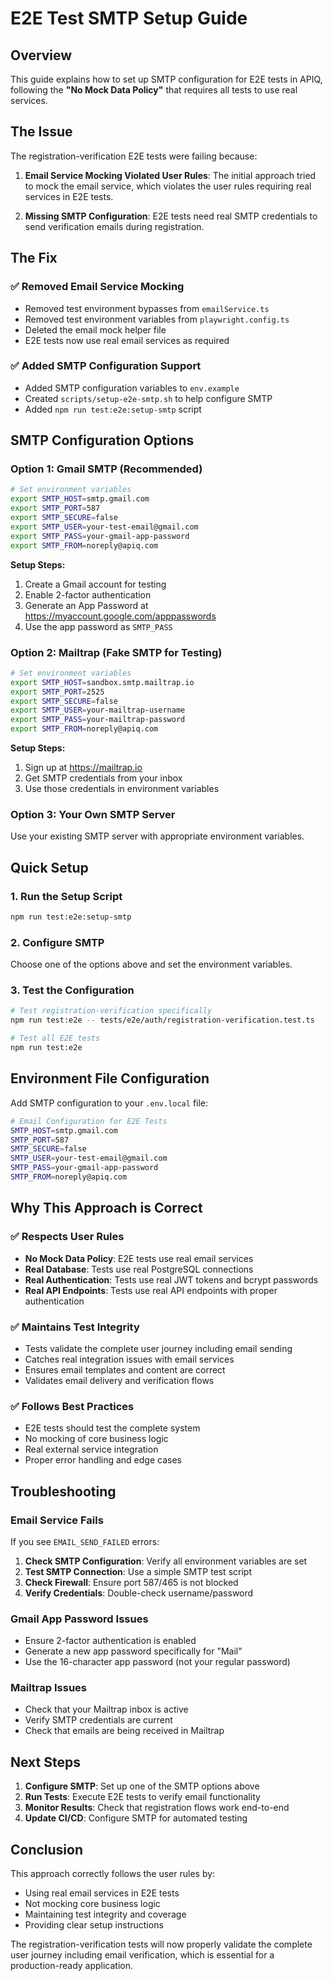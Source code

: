 # E2E Test SMTP Setup Guide

## Overview

This guide explains how to set up SMTP configuration for E2E tests in APIQ, following the **"No Mock Data Policy"** that requires all tests to use real services.

## The Issue

The registration-verification E2E tests were failing because:

1. **Email Service Mocking Violated User Rules**: The initial approach tried to mock the email service, which violates the user rules requiring real services in E2E tests.

2. **Missing SMTP Configuration**: E2E tests need real SMTP credentials to send verification emails during registration.

## The Fix

### ✅ **Removed Email Service Mocking**
- Removed test environment bypasses from `emailService.ts`
- Removed test environment variables from `playwright.config.ts`
- Deleted the email mock helper file
- E2E tests now use real email services as required

### ✅ **Added SMTP Configuration Support**
- Added SMTP configuration variables to `env.example`
- Created `scripts/setup-e2e-smtp.sh` to help configure SMTP
- Added `npm run test:e2e:setup-smtp` script

## SMTP Configuration Options

### Option 1: Gmail SMTP (Recommended)
```bash
# Set environment variables
export SMTP_HOST=smtp.gmail.com
export SMTP_PORT=587
export SMTP_SECURE=false
export SMTP_USER=your-test-email@gmail.com
export SMTP_PASS=your-gmail-app-password
export SMTP_FROM=noreply@apiq.com
```

**Setup Steps:**
1. Create a Gmail account for testing
2. Enable 2-factor authentication
3. Generate an App Password at https://myaccount.google.com/apppasswords
4. Use the app password as `SMTP_PASS`

### Option 2: Mailtrap (Fake SMTP for Testing)
```bash
# Set environment variables
export SMTP_HOST=sandbox.smtp.mailtrap.io
export SMTP_PORT=2525
export SMTP_SECURE=false
export SMTP_USER=your-mailtrap-username
export SMTP_PASS=your-mailtrap-password
export SMTP_FROM=noreply@apiq.com
```

**Setup Steps:**
1. Sign up at https://mailtrap.io
2. Get SMTP credentials from your inbox
3. Use those credentials in environment variables

### Option 3: Your Own SMTP Server
Use your existing SMTP server with appropriate environment variables.

## Quick Setup

### 1. Run the Setup Script
```bash
npm run test:e2e:setup-smtp
```

### 2. Configure SMTP
Choose one of the options above and set the environment variables.

### 3. Test the Configuration
```bash
# Test registration-verification specifically
npm run test:e2e -- tests/e2e/auth/registration-verification.test.ts

# Test all E2E tests
npm run test:e2e
```

## Environment File Configuration

Add SMTP configuration to your `.env.local` file:

```bash
# Email Configuration for E2E Tests
SMTP_HOST=smtp.gmail.com
SMTP_PORT=587
SMTP_SECURE=false
SMTP_USER=your-test-email@gmail.com
SMTP_PASS=your-gmail-app-password
SMTP_FROM=noreply@apiq.com
```

## Why This Approach is Correct

### ✅ **Respects User Rules**
- **No Mock Data Policy**: E2E tests use real email services
- **Real Database**: Tests use real PostgreSQL connections
- **Real Authentication**: Tests use real JWT tokens and bcrypt passwords
- **Real API Endpoints**: Tests use real API endpoints with proper authentication

### ✅ **Maintains Test Integrity**
- Tests validate the complete user journey including email sending
- Catches real integration issues with email services
- Ensures email templates and content are correct
- Validates email delivery and verification flows

### ✅ **Follows Best Practices**
- E2E tests should test the complete system
- No mocking of core business logic
- Real external service integration
- Proper error handling and edge cases

## Troubleshooting

### Email Service Fails
If you see `EMAIL_SEND_FAILED` errors:

1. **Check SMTP Configuration**: Verify all environment variables are set
2. **Test SMTP Connection**: Use a simple SMTP test script
3. **Check Firewall**: Ensure port 587/465 is not blocked
4. **Verify Credentials**: Double-check username/password

### Gmail App Password Issues
- Ensure 2-factor authentication is enabled
- Generate a new app password specifically for "Mail"
- Use the 16-character app password (not your regular password)

### Mailtrap Issues
- Check that your Mailtrap inbox is active
- Verify SMTP credentials are current
- Check that emails are being received in Mailtrap

## Next Steps

1. **Configure SMTP**: Set up one of the SMTP options above
2. **Run Tests**: Execute E2E tests to verify email functionality
3. **Monitor Results**: Check that registration flows work end-to-end
4. **Update CI/CD**: Configure SMTP for automated testing

## Conclusion

This approach correctly follows the user rules by:
- Using real email services in E2E tests
- Not mocking core business logic
- Maintaining test integrity and coverage
- Providing clear setup instructions

The registration-verification tests will now properly validate the complete user journey including email verification, which is essential for a production-ready application. 